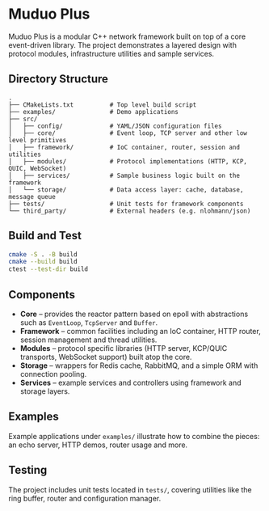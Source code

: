 # Muduo Plus

Muduo Plus is a modular C++ network framework built on top of a core event-driven library. The project demonstrates a layered design with protocol modules, infrastructure utilities and sample services.

## Directory Structure

```
.
├── CMakeLists.txt          # Top level build script
├── examples/               # Demo applications
├── src/
│   ├── config/             # YAML/JSON configuration files
│   ├── core/               # Event loop, TCP server and other low level primitives
│   ├── framework/          # IoC container, router, session and utilities
│   ├── modules/            # Protocol implementations (HTTP, KCP, QUIC, WebSocket)
│   ├── services/           # Sample business logic built on the framework
│   └── storage/            # Data access layer: cache, database, message queue
├── tests/                  # Unit tests for framework components
└── third_party/            # External headers (e.g. nlohmann/json)
```

## Build and Test

```bash
cmake -S . -B build
cmake --build build
ctest --test-dir build
```

## Components

- **Core** – provides the reactor pattern based on epoll with abstractions such as `EventLoop`, `TcpServer` and `Buffer`.
- **Framework** – common facilities including an IoC container, HTTP router, session management and thread utilities.
- **Modules** – protocol specific libraries (HTTP server, KCP/QUIC transports, WebSocket support) built atop the core.
- **Storage** – wrappers for Redis cache, RabbitMQ, and a simple ORM with connection pooling.
- **Services** – example services and controllers using framework and storage layers.

## Examples

Example applications under `examples/` illustrate how to combine the pieces: an echo server, HTTP demos, router usage and more.

## Testing

The project includes unit tests located in `tests/`, covering utilities like the ring buffer, router and configuration manager.
